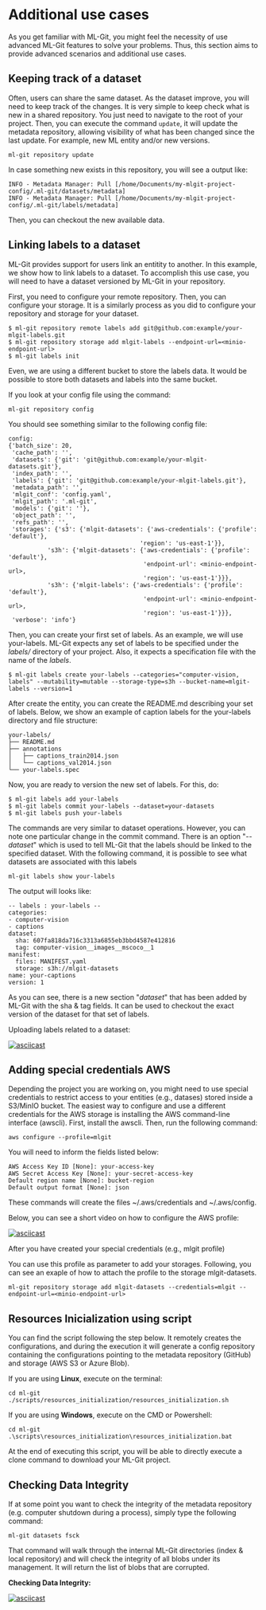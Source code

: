 # Additional use cases

As you get familiar with ML-Git, you might feel the necessity of use advanced ML-Git features to solve your problems. Thus, this section aims to provide advanced scenarios and additional use cases.


## Keeping track of a dataset

Often, users can share the same dataset. As the dataset improve, you will need to keep track of the changes. It is very simple to keep check what is new in a shared repository. You just need to navigate to the root of your project. Then, you can execute the command `update`, it will update the metadata repository, allowing visibility of what has been changed since the last update. For example, new ML entity and/or new versions.

```
ml-git repository update
```

In case something new exists in this repository, you will see a output like:
```
INFO - Metadata Manager: Pull [/home/Documents/my-mlgit-project-config/.ml-git/datasets/metadata]
INFO - Metadata Manager: Pull [/home/Documents/my-mlgit-project-config/.ml-git/labels/metadata]
```

Then, you can checkout the new available data.


## Linking labels to a dataset

ML-Git provides support for users link an entitity to another. In this example, we show how to link labels to a dataset. To accomplish this use case, you will need to have a dataset versioned by ML-Git in your repository.

First, you need to configure your remote repository. Then, you can configure your storage. It is a similarly process as you did to configure your repository and storage for your dataset.

```
$ ml-git repository remote labels add git@github.com:example/your-mlgit-labels.git
$ ml-git repository storage add mlgit-labels --endpoint-url=<minio-endpoint-url>
$ ml-git labels init
```

Even, we are using a different bucket to store the labels data. It would be possible to store both datasets and labels into the same bucket.

If you look at your config file using the command:
```
ml-git repository config
```

You should see something similar to the following config file:

```
config:
{'batch_size': 20,
 'cache_path': '',
 'datasets': {'git': 'git@github.com:example/your-mlgit-datasets.git'},
 'index_path': '',
 'labels': {'git': 'git@github.com:example/your-mlgit-labels.git'},
 'metadata_path': '',
 'mlgit_conf': 'config.yaml',
 'mlgit_path': '.ml-git',
 'models': {'git': ''},
 'object_path': '',
 'refs_path': '',
 'storages': {'s3': {'mlgit-datasets': {'aws-credentials': {'profile': 'default'},
                                     'region': 'us-east-1'}},
           's3h': {'mlgit-datasets': {'aws-credentials': {'profile': 'default'},
                                      'endpoint-url': <minio-endpoint-url>,
                                      'region': 'us-east-1'}}},
           's3h': {'mlgit-labels': {'aws-credentials': {'profile': 'default'},
                                      'endpoint-url': <minio-endpoint-url>,
                                      'region': 'us-east-1'}}},
 'verbose': 'info'}
```

Then, you can create your first set of labels. As an example, we will use your-labels. ML-Git expects any set of labels to be specified under the _labels/_ directory of your project. Also, it expects a specification file with the name of the _labels_.

```
$ ml-git labels create your-labels --categories="computer-vision, labels" --mutability=mutable --storage-type=s3h --bucket-name=mlgit-labels --version=1
```

After create the entity, you can create the README.md describing your set of labels. Below, we show an example of caption labels for the your-labels directory and file structure:

```
your-labels/
├── README.md
├── annotations
│   ├── captions_train2014.json
│   └── captions_val2014.json
└── your-labels.spec
```

Now, you are ready to version the new set of labels. For this, do:

```
$ ml-git labels add your-labels
$ ml-git labels commit your-labels --dataset=your-datasets
$ ml-git labels push your-labels
```

The commands are very similar to dataset operations. However, you can note one particular change in the commit command.
There is an option "_--dataset_" which is used to tell ML-Git that the labels should be linked to the specified dataset.
With the following command, it is possible to see what datasets are associated with this labels 

```
ml-git labels show your-labels
```

The output will looks like:
```
-- labels : your-labels --
categories:
- computer-vision
- captions
dataset:
  sha: 607fa818da716c3313a6855eb3bbd4587e412816
  tag: computer-vision__images__mscoco__1
manifest:
  files: MANIFEST.yaml
  storage: s3h://mlgit-datasets
name: your-captions
version: 1
```

As you can see, there is a new section "_dataset_" that has been added by ML-Git with the sha & tag fields. It can be used to checkout the exact version of the dataset for that set of labels.

Uploading labels related to a dataset:

[![asciicast](https://asciinema.org/a/385774.svg)](https://asciinema.org/a/385774)


## Adding special credentials AWS

Depending the project you are working on, you might need to use special credentials to restrict access to your entities (e.g., datases) stored inside a S3/MinIO bucket. The easiest way to configure and use a different credentials for the AWS storage is installing the AWS command-line interface (awscli). First, install the awscli. Then, run the following command:

```
aws configure --profile=mlgit
```

You will need to inform the fields listed below:

```
AWS Access Key ID [None]: your-access-key
AWS Secret Access Key [None]: your-secret-access-key
Default region name [None]: bucket-region
Default output format [None]: json
```

These commands will create the files ~/.aws/credentials and ~/.aws/config.

Below, you can see a short video on how to configure the AWS profile:
  
[![asciicast](https://asciinema.org/a/371052.svg)](https://asciinema.org/a/371052)

After you have created your special credentials (e.g., mlgit profile)

You can use this profile as parameter to add your storages. Following, you can see an exaple of how to attach the profile to the storage mlgit-datasets.

```
ml-git repository storage add mlgit-datasets --credentials=mlgit --endpoint-url=<minio-endpoint-url>
```

## Resources Inicialization using script <a name="using-script"> </a>

You can find the script following the step below. It remotely creates the configurations, and during the execution it will generate a config repository containing the configurations pointing to the metadata repository (GitHub) and storage (AWS S3 or Azure Blob).

If you are using **Linux**, execute on the terminal:

```
cd ml-git
./scripts/resources_initialization/resources_initialization.sh
```

If you are using **Windows**, execute on the CMD or Powershell:

```
cd ml-git
.\scripts\resources_initialization\resources_initialization.bat
```

At the end of executing this script, you will be able to directly execute a clone command to download your ML-Git project.


## Checking Data Integrity

If at some point you want to check the integrity of the metadata repository (e.g. computer shutdown during a process), simply type the following command:

```
ml-git datasets fsck
```

That command will walk through the internal ML-Git directories (index & local repository) and will check the integrity of all blobs under its management.
It will return the list of blobs that are corrupted.

**Checking Data Integrity:**

[![asciicast](https://asciinema.org/a/385778.svg)](https://asciinema.org/a/385778)